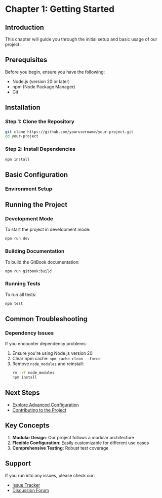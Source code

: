 # Chapter 1: Getting Started

## Introduction

This chapter will guide you through the initial setup and basic usage of our project.

## Prerequisites

Before you begin, ensure you have the following:

- Node.js (version 20 or later)
- npm (Node Package Manager)
- Git

## Installation

### Step 1: Clone the Repository

```bash
git clone https://github.com/yourusername/your-project.git
cd your-project
```

### Step 2: Install Dependencies

```bash
npm install
```

## Basic Configuration

### Environment Setup

<!-- Create a `.env` file in the project root with the following basic configuration:

```env
# Project Configuration
NODE_ENV=development
PROJECT_NAME=My GitBook Project
``` -->

## Running the Project

### Development Mode

To start the project in development mode:

```bash
npm run dev
```

### Building Documentation

To build the GitBook documentation:

```bash
npm run gitbook:build
```

### Running Tests

To run all tests:

```bash
npm test
```

## Common Troubleshooting

### Dependency Issues

If you encounter dependency problems:

1. Ensure you're using Node.js version 20
2. Clear npm cache: `npm cache clean --force`
3. Remove `node_modules` and reinstall: 
   ```bash
   rm -rf node_modules
   npm install
   ```

## Next Steps

- [Explore Advanced Configuration](chapter2.md)
- [Contributing to the Project](contributing.md)

## Key Concepts

1. **Modular Design**: Our project follows a modular architecture
2. **Flexible Configuration**: Easily customizable for different use cases
3. **Comprehensive Testing**: Robust test coverage

## Support

If you run into any issues, please check our:
- [Issue Tracker](https://github.com/yourusername/your-project/issues)
- [Discussion Forum](https://github.com/yourusername/your-project/discussions)